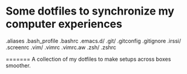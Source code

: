 # Some dotfiles to synchronize my computer experiences

.aliases
.bash_profile
.bashrc
.emacs.d/
.git/
.gitconfig
.gitignore
.irssi/
.screenrc
.vim/
.vimrc
.vimrc.aw
.zsh/
.zshrc

=======
A collection of my dotfiles to make setups across boxes smoother.
